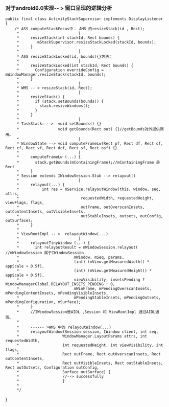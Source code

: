 ### 对于android6.0实现-- > 窗口呈现的逻辑分析

    public final class ActivityStackSupervisor implements DisplayListener {
        /* ASS computeStackFocus中： AMS 的resizeStack(id , Rect); 
         *                          |
         *     resizeStack(int stackId, Rect bounds) {
         *        mStackSupervisor.resizeStackLocked(stackId, bounds); 
         *     } 
         *                          |
         * ASS resizeStackLocked(id, bounds){}方法；
         *                          |
         *     resizeStackLocked(int stackId, Rect bounds) {
         *       Configuration overrideConfig = mWindowManager.resizeStack(stackId, bounds); 
         *     }
         *                          |  
         * WMS -- > resizeStack(id, Rect);
         *                          |
         *     resizeStack() {
         *       if (stack.setBounds(bounds)) {
         *         stack.resizeWindows();
         *       } 
         *     }
         *                          |
         * TaskStack: -->  void setBounds() {}
         *                 void getBounds(Rect out) {}//getBounds对外提供调用。
         *                          |
         * WindowState --> void computeFrameLw(Rect pf, Rect df, Rect of, Rect cf, Rect vf, Rect dcf, Rect sf, Rect osf) {}
         *                          |
         *     computeFrameLw (...) {
         *       stack.getBounds(mContainingFrame);//mContainingFrame 是Rect
         *     }
         * Session extends IWindowSession.Stub --> relayout()
         *                          |
         *     relayout(...) {
         *          int res = mService.relayoutWindow(this, window, seq, attrs,
         *                           requestedWidth, requestedHeight, viewFlags, flags,
         *                           outFrame, outOverscanInsets, outContentInsets, outVisibleInsets,
         *                           outStableInsets, outsets, outConfig, outSurface);
         *     }
         *
         * ViewRootImpl -- >  relayoutWindow(...)
         *                          |
         *     relayoutTinyWindow (...) {
         *       int relayoutResult = mWindowSession.relayout(  //mWindowSession 属于IWindowSession
         *                        mWindow, mSeq, params,
         *                        (int) (mView.getMeasuredWidth() * appScale + 0.5f),
         *                        (int) (mView.getMeasuredHeight() * appScale + 0.5f),
         *                        viewVisibility, insetsPending ? WindowManagerGlobal.RELAYOUT_INSETS_PENDING : 0,
         *                        mWinFrame, mPendingOverscanInsets, mPendingContentInsets, mPendingVisibleInsets,
         *                        mPendingStableInsets, mPendingOutsets, mPendingConfiguration, mSurface);
         *     }
         *     //IWindowSession是AIDL ,Session 和 ViewRootImpl 通过AIDL通信。
         *
         *     ------ >WMS 中的 relayoutWindow(...)
         *     relayoutWindow(Session session, IWindow client, int seq,                                                                                           
         *                   WindowManager.LayoutParams attrs, int requestedWidth,
         *                   int requestedHeight, int viewVisibility, int flags,
         *                   Rect outFrame, Rect outOverscanInsets, Rect outContentInsets,
         *                   Rect outVisibleInsets, Rect outStableInsets, Rect outOutsets, Configuration outConfig,
         *                   Surface outSurface) {
         *                   //--> successfully
         *                   }
         *                             
         */
}

